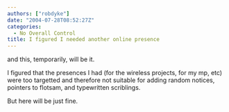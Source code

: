 ```yaml
---
authors: ["robdyke"]
date: "2004-07-28T08:52:27Z"
categories:
  - No Overall Control
title: I figured I needed another online presence
---
```

and this, temporarily, will be it.

I figured that the presences I had (for the wireless projects, for my mp, etc) were too targetted and therefore not suitable for adding random notices, pointers to flotsam, and typewritten scriblings.

But here will be just fine.